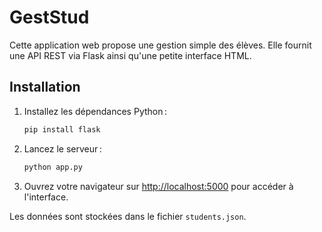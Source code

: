 # GestStud

Cette application web propose une gestion simple des élèves. Elle fournit une API REST via Flask ainsi qu'une petite interface HTML.

## Installation

1. Installez les dépendances Python :
   ```bash
   pip install flask
   ```
2. Lancez le serveur :
   ```bash
   python app.py
   ```
3. Ouvrez votre navigateur sur [http://localhost:5000](http://localhost:5000) pour accéder à l'interface.

Les données sont stockées dans le fichier `students.json`.
